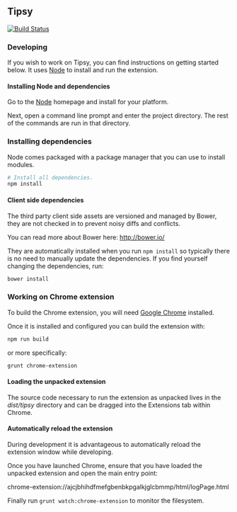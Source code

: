 Tipsy
-----

[![Build Status](https://travis-ci.org/haystack/tipsy.png?branch=master)](https://travis-ci.org/haystack/tipsy)


### Developing ###

If you wish to work on Tipsy, you can find instructions on getting started
below.  It uses [Node](http://nodejs.org) to install and run the extension.

#### Installing Node and dependencies ####

Go to the [Node](http://nodejs.org) homepage and install for your platform.

Next, open a command line prompt and enter the project directory.  The rest of
the commands are run in that directory.

### Installing dependencies ###

Node comes packaged with a package manager that you can use to install modules.

``` bash
# Install all dependencies.
npm install
```

#### Client side dependencies ####

The third party client side assets are versioned and managed by Bower, they are
not checked in to prevent noisy diffs and conflicts.

You can read more about Bower here: http://bower.io/

They are automatically installed when you run `npm install` so typically there
is no need to manually update the dependencies.  If you find yourself changing
the dependencies, run:

``` bash
bower install
```

### Working on Chrome extension ###

To build the Chrome extension, you will need [Google
Chrome](http://chrome.com/) installed.

Once it is installed and configured you can build the extension with:

``` bash
npm run build
```

or more specifically:

``` bash
grunt chrome-extension
```

#### Loading the unpacked extension ####

The source code necessary to run the extension as unpacked lives in the
*dist/tipsy* directory and can be dragged into the Extensions tab within
Chrome.

#### Automatically reload the extension ####

During development it is advantageous to automatically reload the extension
window while developing.

Once you have launched Chrome, ensure that you have loaded the unpacked
extension and open the main entry point:

chrome-extension://ajcjbhihdfmefgbenbkpgalkjglcbmmp/html/logPage.html

Finally run `grunt watch:chrome-extension` to monitor the filesystem.
